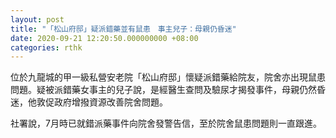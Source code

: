 ```yaml
---
layout: post
title: "「松山府邸」疑派錯藥並有鼠患　事主兒子：母親仍昏迷"
date: 2020-09-21 12:20:50.000000000 +08:00
categories: rthk
---
```


位於九龍城的甲一級私營安老院「松山府邸」懷疑派錯藥給院友，院舍亦出現鼠患問題。疑被派錯藥女事主的兒子說，是經醫生查問及驗尿才揭發事件，母親仍然昏迷，他敦促政府增撥資源改善院舍問題。

社署說，7月時已就錯派藥事件向院舍發警告信，至於院舍鼠患問題則一直跟進。
